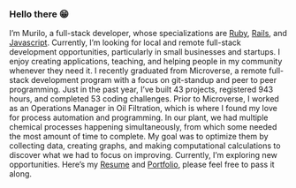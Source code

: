 ### Hello there :grin:

I’m Murilo, a full-stack developer, whose specializations are [Ruby](https://www.ruby-lang.org/en/), [Rails](https://rubyonrails.org/), and [Javascript](https://www.javascript.com/). Currently, I’m looking for local and remote full-stack development opportunities, particularly in small businesses and startups. I enjoy creating applications, teaching, and helping people in my community whenever they need it. I recently graduated from Microverse, a remote full-stack development program with a focus on git-standup and peer to peer programming. Just in the past year, I’ve built 43 projects, registered 943 hours, and completed 53 coding challenges. Prior to Microverse, I worked as an Operations Manager in Oil Filtration, which is where I found my love for process automation and programming. In our plant, we had multiple chemical processes happening simultaneously, from which some needed the most amount of time to complete. My goal was to optimize them by collecting data, creating graphs, and making computational calculations to discover what we had to focus on improving. Currently, I’m exploring new opportunities. Here’s my [Resume]() and [Portfolio](https://www.muriloroque.com.br/), please feel free to pass it along. 
